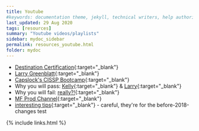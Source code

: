 ```yaml
---
title: Youtube
#keywords: documentation theme, jekyll, technical writers, help authoring tools, hat replacements
last_updated: 29 Aug 2020
tags: [resources]
summary: "Youtube videos/playlists"
sidebar: mydoc_sidebar
permalink: resources_youtube.html
folder: mydoc
---
```



- [Destination Certification](https://www.youtube.com/channel/UCXk6whiDrWq42y9Tdv1MEhg){:target="_blank"}
- [Larry Greenblatt](https://www.youtube.com/watch?v=1_U7uWCTQp8&list=PL5BpytesnkhSH-V7V-M3NL9149aUQ69e2){:target="_blank"}
- [Capslock's CISSP Bootcamp](https://www.youtube.com/channel/UCFCW4j2hSAy6J8QBXdcNz8g){:target="_blank"}
- Why you will pass: [Kelly](https://www.youtube.com/watch?v=v2Y6Zog8h2A){:target="_blank"} & [Larry](https://www.youtube.com/watch?v=HWg2geVJuvs){:target="_blank"}
- Why you will fail: [really?!](https://www.youtube.com/watch?v=giJFhtws-CE){:target="_blank"}
- [MF Prod Channel](https://www.youtube.com/channel/UCIbeWc3tjvGgTS2uV5D2BUw){:target="_blank"}
- [interesting tips](https://www.youtube.com/watch?v=Qw8sYsO153s&t=46s){:target="_blank"} - careful, they're for the before-2018-changes test

{% include links.html %}
